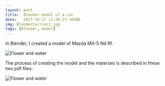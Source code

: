 ```yaml
---
layout: post
title:  Blender model of a car
date:   2017-10-27 11:20:27 +0300
img: BlenderCar/car1.jpg
tags: [Blender, model]
---
```

In Blender, I created a model of Mazda MX-5 Nd Rf.

![Flower and water]({{site.baseurl}}/images/pages/BlenderCar/car2.jpg)

The process of creating the model and the materials is described in these two pdf files:
<object data="https://drive.google.com/drive/u/1/folders/1QjOYbIpHDMQb3QatyPtTryLgO2YkcgNY" width="100%" height="1080px" type='application/pdf'></object>
<object data="https://drive.google.com/drive/u/1/folders/1QjOYbIpHDMQb3QatyPtTryLgO2YkcgNY" width="100%" height="1080px" type='application/pdf'></object>

<object data="{{site.baseurl}}/pdf/Creating-model-of-mazda.pdf" width="100%" height="1080px" type='application/pdf'></object>

![Flower and water]({{site.baseurl}}/images/pages/BlenderCar/car3.jpg)
